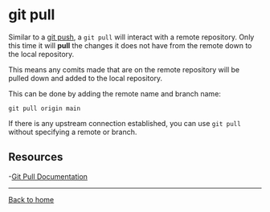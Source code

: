 # git pull

Similar to a [git push](./Push.md), a `git pull` will interact with a remote repository. Only this time it will __pull__ the changes it does not have from the remote down to the local repository.

This means any comits made that are on the remote repository will be pulled down and added to the local repository.

This can be done by adding the remote name and branch name:
```
git pull origin main
```

If there is any upstream connection established, you can use `git pull` without specifying a remote or branch.

## Resources

-[Git Pull Documentation](https://git-scm.com/docs/git-pull)

---

[Back to home](../README.md)
